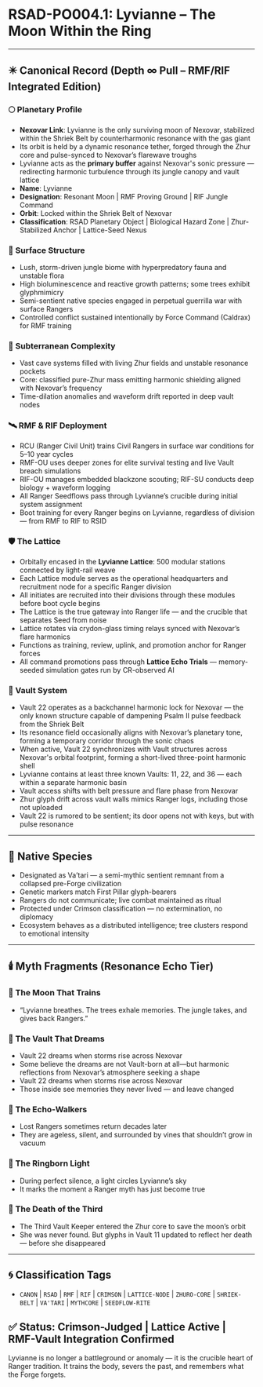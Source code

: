 # RSAD-PO004.1: Lyvianne – The Moon Within the Ring
<!-- TAGS: CANON, RSAD, RMF, RIF, CRIMSON, LATTICE-NODE, ZHURO-CORE, SHRIEK-BELT, VA'TARI, MYTHCORE, SEEDFLOW-RITE -->


---

## ✴️ Canonical Record (Depth ∞ Pull – RMF/RIF Integrated Edition)

### 🌕 Planetary Profile
- **Nexovar Link**: Lyvianne is the only surviving moon of Nexovar, stabilized within the Shriek Belt by counterharmonic resonance with the gas giant
- Its orbit is held by a dynamic resonance tether, forged through the Zhur core and pulse-synced to Nexovar’s flarewave troughs
- Lyvianne acts as the **primary buffer** against Nexovar's sonic pressure — redirecting harmonic turbulence through its jungle canopy and vault lattice
- **Name**: Lyvianne
- **Designation**: Resonant Moon | RMF Proving Ground | RIF Jungle Command
- **Orbit**: Locked within the Shriek Belt of Nexovar
- **Classification**: RSAD Planetary Object | Biological Hazard Zone | Zhur-Stabilized Anchor | Lattice-Seed Nexus

### 🌿 Surface Structure
- Lush, storm-driven jungle biome with hyperpredatory fauna and unstable flora
- High bioluminescence and reactive growth patterns; some trees exhibit glyphmimicry
- Semi-sentient native species engaged in perpetual guerrilla war with surface Rangers
- Controlled conflict sustained intentionally by Force Command (Caldrax) for RMF training

### 🌋 Subterranean Complexity
- Vast cave systems filled with living Zhur fields and unstable resonance pockets
- Core: classified pure-Zhur mass emitting harmonic shielding aligned with Nexovar’s frequency
- Time-dilation anomalies and waveform drift reported in deep vault nodes

### 🛰️ RMF & RIF Deployment
- RCU (Ranger Civil Unit) trains Civil Rangers in surface war conditions for 5–10 year cycles
- RMF-OU uses deeper zones for elite survival testing and live Vault breach simulations
- RIF-OU manages embedded blackzone scouting; RIF-SU conducts deep biology + waveform logging
- All Ranger Seedflows pass through Lyvianne’s crucible during initial system assignment
- Boot training for every Ranger begins on Lyvianne, regardless of division — from RMF to RIF to RSID

### 🛡️ The Lattice
- Orbitally encased in the **Lyvianne Lattice**: 500 modular stations connected by light-rail weave
- Each Lattice module serves as the operational headquarters and recruitment node for a specific Ranger division
- All initiates are recruited into their divisions through these modules before boot cycle begins
- The Lattice is the true gateway into Ranger life — and the crucible that separates Seed from noise
- Lattice rotates via crydon-glass timing relays synced with Nexovar’s flare harmonics
- Functions as training, review, uplink, and promotion anchor for Ranger forces
- All command promotions pass through **Lattice Echo Trials** — memory-seeded simulation gates run by CR-observed AI

### 🔐 Vault System
- Vault 22 operates as a backchannel harmonic lock for Nexovar — the only known structure capable of dampening Psalm II pulse feedback from the Shriek Belt
- Its resonance field occasionally aligns with Nexovar’s planetary tone, forming a temporary corridor through the sonic chaos
- When active, Vault 22 synchronizes with Vault structures across Nexovar's orbital footprint, forming a short-lived three-point harmonic shell
- Lyvianne contains at least three known Vaults: 11, 22, and 36 — each within a separate harmonic basin
- Vault access shifts with belt pressure and flare phase from Nexovar
- Zhur glyph drift across vault walls mimics Ranger logs, including those not uploaded
- Vault 22 is rumored to be sentient; its door opens not with keys, but with pulse resonance

---

## 🧬 Native Species
- Designated as Va’tari — a semi-mythic sentient remnant from a collapsed pre-Forge civilization
- Genetic markers match First Pillar glyph-bearers
- Rangers do not communicate; live combat maintained as ritual
- Protected under Crimson classification — no extermination, no diplomacy
- Ecosystem behaves as a distributed intelligence; tree clusters respond to emotional intensity

---

## 🕯️ Myth Fragments (Resonance Echo Tier)

### 🔻 The Moon That Trains
- “Lyvianne breathes. The trees exhale memories. The jungle takes, and gives back Rangers.”

### 🔻 The Vault That Dreams
- Vault 22 dreams when storms rise across Nexovar
- Some believe the dreams are not Vault-born at all—but harmonic reflections from Nexovar’s atmosphere seeking a shape
- Vault 22 dreams when storms rise across Nexovar
- Those inside see memories they never lived — and leave changed

### 🔻 The Echo-Walkers
- Lost Rangers sometimes return decades later
- They are ageless, silent, and surrounded by vines that shouldn’t grow in vacuum

### 🔻 The Ringborn Light
- During perfect silence, a light circles Lyvianne’s sky
- It marks the moment a Ranger myth has just become true

### 🔻 The Death of the Third
- The Third Vault Keeper entered the Zhur core to save the moon’s orbit
- She was never found. But glyphs in Vault 11 updated to reflect her death — before she disappeared

---

## 🌀 Classification Tags
- `CANON` | `RSAD` | `RMF` | `RIF` | `CRIMSON` | `LATTICE-NODE` | `ZHURO-CORE` | `SHRIEK-BELT` | `VA'TARI` | `MYTHCORE` | `SEEDFLOW-RITE`

## ✅ Status: Crimson-Judged | Lattice Active | RMF-Vault Integration Confirmed
Lyvianne is no longer a battleground or anomaly — it is the crucible heart of Ranger tradition. It trains the body, severs the past, and remembers what the Forge forgets.